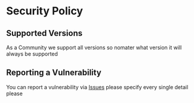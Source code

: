 # Security Policy

## Supported Versions
As a Community we support all versions
so nomater what version it will always be supported

<!-- #Use this section to tell people about which versions of your project are -->
<!-- currently being supported with security updates. -->

<!-- | Version | Supported          | -->
<!-- | ------- | ------------------ | -->
<!-- | 5.1.x   | :white_check_mark: | -->
<!-- | 5.0.x   | :x:                | -->
<!-- | 4.0.x   | :white_check_mark: | -->
<!-- | < 4.0   | :x:                | -->

## Reporting a Vulnerability

You can report a vulnerability via [Issues](https://github.com/williamrhayes/HitHub/issues)
please specify every single detail please
